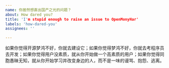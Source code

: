 ```yaml
---
name: 你居然想直出国产之光的问题？
about: How dared you?
title: 'I'm stupid enough to raise an issue to OpenMonyHar'
labels: 'how-dared-you'
assignees: ''

---
```


如果你觉得开源梦鸿不好，你就去建设它；如果你觉得梦鸿不好，你就去考程序员去开发；如果你觉得用户没素质，就从你开始做一个高素质的用户；如果你觉得同胞愚昧无知，就从你开始学习并改变身边的人，而不是一味的谩骂、抱怨、逃离。
